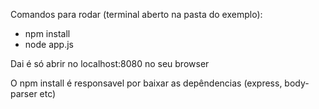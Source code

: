 Comandos para rodar (terminal aberto na pasta do exemplo):
* npm install
* node app.js

Dai é só abrir no localhost:8080 no seu browser

O npm install é responsavel por baixar as depêndencias (express, body-parser etc)
